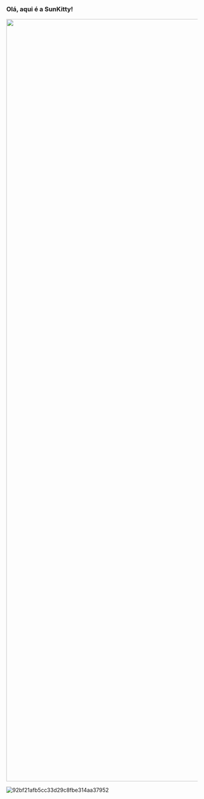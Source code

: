 ### Olá, aqui é a SunKitty! 
<img src="https://i.pinimg.com/564x/07/c7/37/07c7374c6e467bd43a20b4e4abe568d3.jpg" width="2000">

![92bf21afb5cc33d29c8fbe314aa37952](https://user-images.githubusercontent.com/104094070/167309865-a8e096a0-077c-4fd0-9f37-9f046a7bae0f.gif)
<!--
**szcenery/szcenery** is a ✨ _special_ ✨ repository because its `README.md` (this file) appears on your GitHub profile.

Here are some ideas to get you started:

- 🔭 I’m currently working on ...
- 🌱 I’m currently learning ...
- 👯 I’m looking to collaborate on ...
- 🤔 I’m looking for help with ...
- 💬 Ask me about ...
- 📫 How to reach me: ...
- 😄 Pronouns: ...
- ⚡ Fun fact: ...

<div style="display: incline_block">
  <img aligh="right" scr="https://i.pinimg.com/originals/92/bf/21/92bf21afb5cc33d29c8fbe314aa37952.gif">
</div>

![92bf21afb5cc33d29c8fbe314aa37952](https://user-images.githubusercontent.com/104094070/167309865-a8e096a0-077c-4fd0-9f37-9f046a7bae0f.gif)
